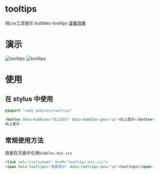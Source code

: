 # tooltips

纯css工具提示  bubbles-tooltips [查看效果](http://xurui3762791.github.io/bubbles/)

# 演示
![tooltips](https://raw.githubusercontent.com/xurui3762791/tooltips/gh-pages/img/picturedemo1.gif)
![tooltips](https://raw.githubusercontent.com/xurui3762791/tooltips/gh-pages/img/picturedemo2.gif)

# 使用

## 在 stylus 中使用

```css
@import "node_modules/tooltips"
```


```html
<button data-bubbles="向上提示" data-bubbles-pos="up">向上提示</button>
向上提示
```

## 常规使用方法

直接在页面中引用`bubbles.min.css`

```html
<link rel="stylesheet" href="tooltips.min.css">
<span data-tooltips="我是提示" data-tooltips-pos="up">tooltips</span>
```

